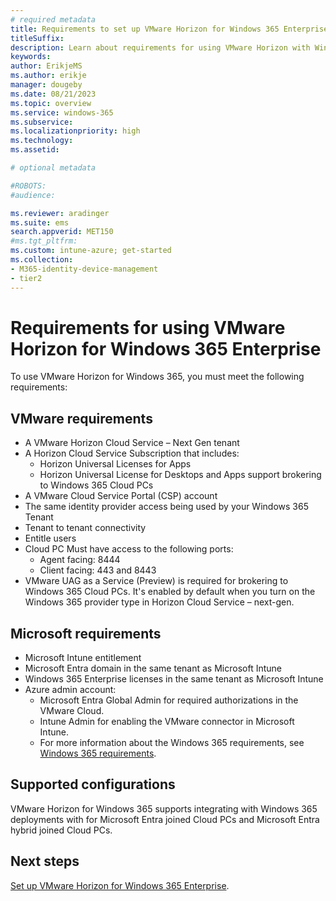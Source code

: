 ```yaml
---
# required metadata
title: Requirements to set up VMware Horizon for Windows 365 Enterprise
titleSuffix:
description: Learn about requirements for using VMware Horizon with Windows 365 Enterprise.
keywords:
author: ErikjeMS  
ms.author: erikje
manager: dougeby
ms.date: 08/21/2023
ms.topic: overview
ms.service: windows-365
ms.subservice:
ms.localizationpriority: high
ms.technology:
ms.assetid: 

# optional metadata

#ROBOTS:
#audience:

ms.reviewer: aradinger    
ms.suite: ems
search.appverid: MET150
#ms.tgt_pltfrm:
ms.custom: intune-azure; get-started
ms.collection:
- M365-identity-device-management
- tier2
---
```


# Requirements for using VMware Horizon for Windows 365 Enterprise

To use VMware Horizon for Windows 365, you must meet the following requirements:

## VMware requirements

- A VMware Horizon Cloud Service – Next Gen tenant
- A Horizon Cloud Service Subscription that includes:
  - Horizon Universal Licenses for Apps
  - Horizon Universal License for Desktops and Apps support brokering to Windows 365 Cloud PCs
- A VMware Cloud Service Portal (CSP) account
- The same identity provider access being used by your Windows 365 Tenant
- Tenant to tenant connectivity
- Entitle users
- Cloud PC Must have access to the following ports:
  - Agent facing: 8444
  - Client facing: 443 and 8443
- VMware UAG as a Service (Preview) is required for brokering to Windows 365 Cloud PCs. It's enabled by default when you turn on the Windows 365 provider type in Horizon Cloud Service – next-gen.

## Microsoft requirements

- Microsoft Intune entitlement
- Microsoft Entra domain in the same tenant as Microsoft Intune
- Windows 365 Enterprise licenses in the same tenant as Microsoft Intune
- Azure admin account:
  - Microsoft Entra Global Admin for required authorizations in the VMware Cloud.
  - Intune Admin for enabling the VMware connector in Microsoft Intune.
  - For more information about the Windows 365 requirements, see [Windows 365 requirements](requirements.md).

## Supported configurations

VMware Horizon for Windows 365 supports integrating with Windows 365 deployments with for Microsoft Entra joined Cloud PCs and Microsoft Entra hybrid joined Cloud PCs.

<!-- ########################## -->
## Next steps

[Set up VMware Horizon for Windows 365 Enterprise](set-up-vmware-horizon.md).
